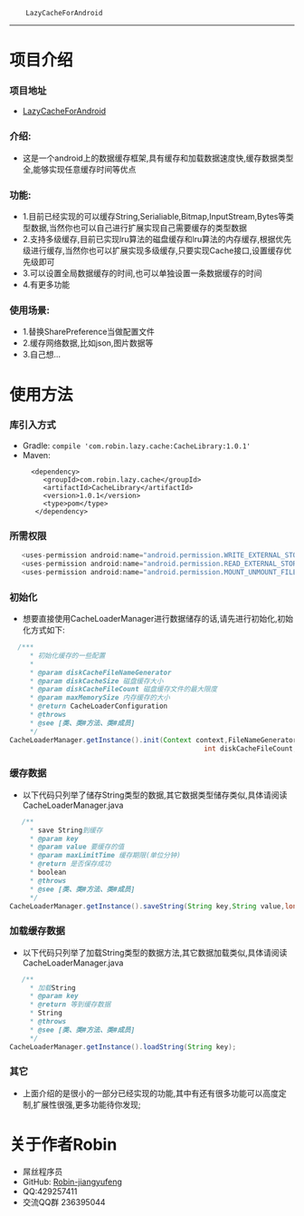         LazyCacheForAndroid
-----------------------------------
#  项目介绍
### 项目地址
  * [LazyCacheForAndroid](https://github.com/Robin-jiangyufeng/LazyCacheForAndroid)

### 介绍:
  * 这是一个android上的数据缓存框架,具有缓存和加载数据速度快,缓存数据类型全,能够实现任意缓存时间等优点

### 功能:
  * 1.目前已经实现的可以缓存String,Serialiable,Bitmap,InputStream,Bytes等类型数据,当然你也可以自己进行扩展实现自己需要缓存的类型数据
  * 2.支持多级缓存,目前已实现lru算法的磁盘缓存和lru算法的内存缓存,根据优先级进行缓存,当然你也可以扩展实现多级缓存,只要实现Cache接口,设置缓存优先级即可
  * 3.可以设置全局数据缓存的时间,也可以单独设置一条数据缓存的时间
  * 4.有更多功能
   
### 使用场景:
  * 1.替换SharePreference当做配置文件
  * 2.缓存网络数据,比如json,图片数据等
  * 3.自己想...

#   使用方法
### 库引入方式
   * Gradle: 
     ````compile 'com.robin.lazy.cache:CacheLibrary:1.0.1'````
   * Maven:
     ````
       <dependency>
          <groupId>com.robin.lazy.cache</groupId>
          <artifactId>CacheLibrary</artifactId>
          <version>1.0.1</version>
          <type>pom</type>
        </dependency>
      ````
  
### 所需权限
```java
   <uses-permission android:name="android.permission.WRITE_EXTERNAL_STORAGE"/>
   <uses-permission android:name="android.permission.READ_EXTERNAL_STORAGE" />
   <uses-permission android:name="android.permission.MOUNT_UNMOUNT_FILESYSTEMS"/>
```

### 初始化
   * 想要直接使用CacheLoaderManager进行数据储存的话,请先进行初始化,初始化方式如下:
```java
  /***
	 * 初始化缓存的一些配置
	 * 
	 * @param diskCacheFileNameGenerator
	 * @param diskCacheSize 磁盘缓存大小
	 * @param diskCacheFileCount 磁盘缓存文件的最大限度
	 * @param maxMemorySize 内存缓存的大小
	 * @return CacheLoaderConfiguration
	 * @throws
	 * @see [类、类#方法、类#成员]
	 */
CacheLoaderManager.getInstance().init(Context context,FileNameGenerator diskCacheFileNameGenerator, long diskCacheSize,
                                      			int diskCacheFileCount, int maxMemorySize);
```
### 缓存数据
   * 以下代码只列举了储存String类型的数据,其它数据类型储存类似,具体请阅读 CacheLoaderManager.java
```java
   /**
	 * save String到缓存
	 * @param key 
	 * @param value 要缓存的值
	 * @param maxLimitTime 缓存期限(单位分钟)
	 * @return 是否保存成功
	 * boolean
	 * @throws
	 * @see [类、类#方法、类#成员]
	 */
CacheLoaderManager.getInstance().saveString(String key,String value,long maxLimitTime);
```
### 加载缓存数据
   * 以下代码只列举了加载String类型的数据方法,其它数据加载类似,具体请阅读 CacheLoaderManager.java
```java
   /**
     * 加载String
     * @param key
     * @return 等到缓存数据
     * String
     * @throws
     * @see [类、类#方法、类#成员]
     */
CacheLoaderManager.getInstance().loadString(String key);
```
### 其它
   * 上面介绍的是很小的一部分已经实现的功能,其中有还有很多功能可以高度定制,扩展性很强,更多功能待你发现;
   
# 关于作者Robin
* 屌丝程序员
* GitHub: [Robin-jiangyufeng](https://github.com/Robin-jiangyufeng)
* QQ:429257411
* 交流QQ群 236395044
